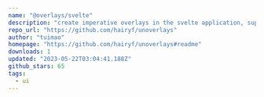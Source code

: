 ```yaml
---
name: "@overlays/svelte"
description: "create imperative overlays in the svelte application, supporting context inheritance!"
repo_url: "https://github.com/hairyf/unoverlays"
author: "tuimao"
homepage: "https://github.com/hairyf/unoverlays#readme"
downloads: 1
updated: "2023-05-22T03:04:41.188Z"
github_stars: 65
tags: 
  - ui
---
```

